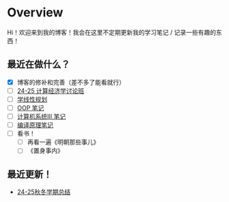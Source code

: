 # Overview

Hi！欢迎来到我的博客！我会在这里不定期更新我的学习笔记 / 记录一些有趣的东西！

## 最近在做什么？

- [x] 博客的修补和完善（差不多了能看就行）
- [ ] [24-25 计算经济学讨论班](computing_eco/24-25class/index.md)
- [ ] [学线性规划](math/LinearProgramming/index.md)
- [ ] [OOP 笔记](cs/languages/cpp/oop/index.md)
- [ ] [计算机系统III 笔记](cs/system/hardware/index.md)
- [ ] [编译原理笔记](cs/compiler/index.md)
- [ ] 看书！
    - [ ] 再看一遍《明朝那些事儿》
    - [ ] 《置身事内》

## 最近更新！

- [24-25秋冬学期总结](misc/summary/24-25_first_summary.md)

